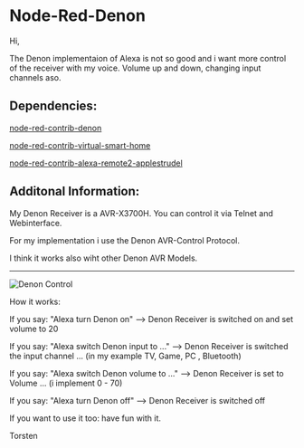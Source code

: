 # Node-Red-Denon


Hi,

The Denon implementaion of Alexa is not so good and i want more control of the receiver with my voice. Volume up and down, changing input channels aso.

## Dependencies:


[node-red-contrib-denon](https://flows.nodered.org/node/node-red-contrib-denon)

[node-red-contrib-virtual-smart-home](https://flows.nodered.org/node/node-red-contrib-virtual-smart-home)

[node-red-contrib-alexa-remote2-applestrudel](https://flows.nodered.org/node/node-red-contrib-alexa-remote2-applestrudel)



## Additonal Information:

My Denon Receiver is a AVR-X3700H.  You can control it via Telnet and Webinterface.

For my implementation i use the Denon AVR-Control Protocol.

I think it works also wiht other Denon AVR Models.

----------------------------------------------------


![Denon Control](https://github.com/user-attachments/assets/ba41c84e-de99-479f-b094-25854084fb78)


How it works:

If you say: "Alexa turn Denon on"  -->   Denon Receiver is switched on and set volume to 20<br>

If you say: "Alexa switch Denon input to ..." -->   Denon Receiver is switched the input channel ...  (in my example TV, Game, PC , Bluetooth)<br>

If you say: "Alexa switch Denon volume to ..." --> Denon Receiver is set to Volume ... (i implement 0 - 70)<br>
                                             
If you say: "Alexa turn Denon off" -->   Denon Receiver is switched off<br>



If you want to use it too: have fun with it.

Torsten
